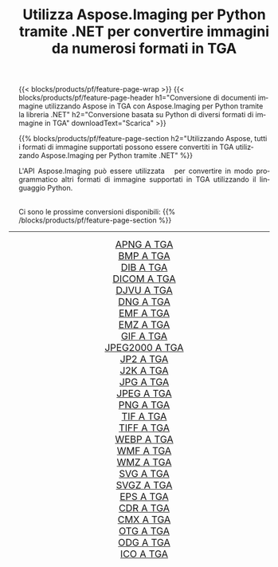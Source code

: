 ﻿---
title: Utilizza Aspose.Imaging per Python tramite .NET per convertire immagini da numerosi formati in TGA 
weight: 3920
url: /it/python-net/conversion/to/tga/ 
lang: it
langdirlevel: 2
locales: zh-hans,ja,it,ru,de,es,fr,nl,id,lt,pl,pt,vi,tr,ko,zh-hant,ar,hi,th,sv,cs,uk,he
description: Puoi utilizzare Aspose.Imaging per Python tramite la libreria .NET per convertire da una varietà di formati in TGA
---

{{< blocks/products/pf/feature-page-wrap >}}
{{< blocks/products/pf/feature-page-header h1="Conversione di documenti immagine utilizzando Aspose in TGA con Aspose.Imaging per Python tramite la libreria .NET" h2="Conversione basata su Python di diversi formati di immagine in TGA" downloadText="Scarica" >}}


{{% blocks/products/pf/feature-page-section  h2="Utilizzando Aspose, tutti i formati di immagine supportati possono essere convertiti in TGA utilizzando Aspose.Imaging per Python tramite .NET" %}}
<p align=justify>L'API Aspose.Imaging può essere utilizzata   per convertire in modo programmatico altri formati di immagine supportati in TGA utilizzando il linguaggio Python.</p>
<br/>
Ci sono le prossime conversioni disponibili:
{{% /blocks/products/pf/feature-page-section %}}
<div class="container-fluid productfamilypage bg-gray">
    <div class="convertypes bg-gray agp-content section">
        <div class="container">
		<hr style="margin-left:-20px;"/>
		<div class="row other-converters" style="gap: 10px;font-size: 19px;text-align:center;">
		    <div class='col-md-2 other-converter remove-lp remove-rp'><a href="/imaging/it/python-net/conversion/apng-to-tga/" style="padding:15px;">APNG A TGA</a></div>
<div class='col-md-2 other-converter remove-lp remove-rp'><a href="/imaging/it/python-net/conversion/bmp-to-tga/" style="padding:15px;">BMP A TGA</a></div>
<div class='col-md-2 other-converter remove-lp remove-rp'><a href="/imaging/it/python-net/conversion/dib-to-tga/" style="padding:15px;">DIB A TGA</a></div>
<div class='col-md-2 other-converter remove-lp remove-rp'><a href="/imaging/it/python-net/conversion/dicom-to-tga/" style="padding:15px;">DICOM A TGA</a></div>
<div class='col-md-2 other-converter remove-lp remove-rp'><a href="/imaging/it/python-net/conversion/djvu-to-tga/" style="padding:15px;">DJVU A TGA</a></div>
<div class='col-md-2 other-converter remove-lp remove-rp'><a href="/imaging/it/python-net/conversion/dng-to-tga/" style="padding:15px;">DNG A TGA</a></div>
<div class='col-md-2 other-converter remove-lp remove-rp'><a href="/imaging/it/python-net/conversion/emf-to-tga/" style="padding:15px;">EMF A TGA</a></div>
<div class='col-md-2 other-converter remove-lp remove-rp'><a href="/imaging/it/python-net/conversion/emz-to-tga/" style="padding:15px;">EMZ A TGA</a></div>
<div class='col-md-2 other-converter remove-lp remove-rp'><a href="/imaging/it/python-net/conversion/gif-to-tga/" style="padding:15px;">GIF A TGA</a></div>
<div class='col-md-2 other-converter remove-lp remove-rp'><a href="/imaging/it/python-net/conversion/jpeg2000-to-tga/" style="padding:15px;">JPEG2000 A TGA</a></div>
<div class='col-md-2 other-converter remove-lp remove-rp'><a href="/imaging/it/python-net/conversion/jp2-to-tga/" style="padding:15px;">JP2 A TGA</a></div>
<div class='col-md-2 other-converter remove-lp remove-rp'><a href="/imaging/it/python-net/conversion/j2k-to-tga/" style="padding:15px;">J2K A TGA</a></div>
<div class='col-md-2 other-converter remove-lp remove-rp'><a href="/imaging/it/python-net/conversion/jpg-to-tga/" style="padding:15px;">JPG A TGA</a></div>
<div class='col-md-2 other-converter remove-lp remove-rp'><a href="/imaging/it/python-net/conversion/jpeg-to-tga/" style="padding:15px;">JPEG A TGA</a></div>
<div class='col-md-2 other-converter remove-lp remove-rp'><a href="/imaging/it/python-net/conversion/png-to-tga/" style="padding:15px;">PNG A TGA</a></div>
<div class='col-md-2 other-converter remove-lp remove-rp'><a href="/imaging/it/python-net/conversion/tif-to-tga/" style="padding:15px;">TIF A TGA</a></div>
<div class='col-md-2 other-converter remove-lp remove-rp'><a href="/imaging/it/python-net/conversion/tiff-to-tga/" style="padding:15px;">TIFF A TGA</a></div>
<div class='col-md-2 other-converter remove-lp remove-rp'><a href="/imaging/it/python-net/conversion/webp-to-tga/" style="padding:15px;">WEBP A TGA</a></div>
<div class='col-md-2 other-converter remove-lp remove-rp'><a href="/imaging/it/python-net/conversion/wmf-to-tga/" style="padding:15px;">WMF A TGA</a></div>
<div class='col-md-2 other-converter remove-lp remove-rp'><a href="/imaging/it/python-net/conversion/wmz-to-tga/" style="padding:15px;">WMZ A TGA</a></div>
<div class='col-md-2 other-converter remove-lp remove-rp'><a href="/imaging/it/python-net/conversion/svg-to-tga/" style="padding:15px;">SVG A TGA</a></div>
<div class='col-md-2 other-converter remove-lp remove-rp'><a href="/imaging/it/python-net/conversion/svgz-to-tga/" style="padding:15px;">SVGZ A TGA</a></div>
<div class='col-md-2 other-converter remove-lp remove-rp'><a href="/imaging/it/python-net/conversion/eps-to-tga/" style="padding:15px;">EPS A TGA</a></div>
<div class='col-md-2 other-converter remove-lp remove-rp'><a href="/imaging/it/python-net/conversion/cdr-to-tga/" style="padding:15px;">CDR A TGA</a></div>
<div class='col-md-2 other-converter remove-lp remove-rp'><a href="/imaging/it/python-net/conversion/cmx-to-tga/" style="padding:15px;">CMX A TGA</a></div>
<div class='col-md-2 other-converter remove-lp remove-rp'><a href="/imaging/it/python-net/conversion/otg-to-tga/" style="padding:15px;">OTG A TGA</a></div>
<div class='col-md-2 other-converter remove-lp remove-rp'><a href="/imaging/it/python-net/conversion/odg-to-tga/" style="padding:15px;">ODG A TGA</a></div>
<div class='col-md-2 other-converter remove-lp remove-rp'><a href="/imaging/it/python-net/conversion/ico-to-tga/" style="padding:15px;">ICO A TGA</a></div>
                </div>
        </div>
    </div>
</div>
<br/>

